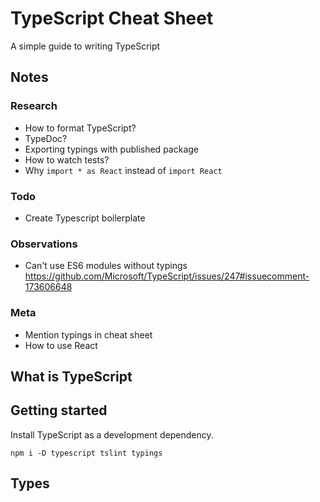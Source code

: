# TypeScript Cheat Sheet

A simple guide to writing TypeScript

## Notes

### Research

- How to format TypeScript?
- TypeDoc?
- Exporting typings with published package
- How to watch tests?
- Why `import * as React` instead of `import React`

### Todo

- Create Typescript boilerplate

### Observations

- Can't use ES6 modules without typings https://github.com/Microsoft/TypeScript/issues/247#issuecomment-173606648

### Meta

- Mention typings in cheat sheet
- How to use React

## What is TypeScript

## Getting started

Install TypeScript as a development dependency.

`npm i -D typescript tslint typings`

## Types
